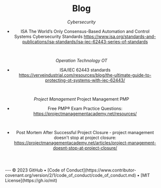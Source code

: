 <header>
  
<!-------------------------------------------------------------------------------------------------------------------------------------
 
. Style	Syntax	Keyboard shortcut	Example	Output
Bold	** ** or __ __	Command+B (Mac) or Ctrl+B (Windows/Linux)	**This is bold text**	This is bold text
Italic	* * or _ _     	Command+I (Mac) or Ctrl+I (Windows/Linux)	_This text is italicized_	This text is italicized
Strikethrough	~~ ~~	None	~~This was mistaken text~~	This was mistaken text
Bold and nested italic	** ** and _ _	None	**This text is _extremely_ important**	This text is extremely important
All bold and italic	*** ***	None	***All this text is important***	All this text is important
Subscript	<sub> </sub>	None	This is a <sub>subscript</sub> text	This is a subscript text
Superscript	<sup> </sup>	None	This is a <sup>superscript</sup> text	This is a superscript text

. Quoting text
You can quote text with a >.
Text that is not a quote
> Text that is a quote

. Color	Syntax	Example	Output
HEX	`#RRGGBB`	`#0969DA`	Screenshot of rendered GitHub Markdown showing how HEX value #0969DA appears with a blue circle.
RGB	`rgb(R,G,B)`	`rgb(9, 105, 218)`	Screenshot of rendered GitHub Markdown showing how RGB value 9, 105, 218 appears with a blue circle.
HSL	`hsl(H,S,L)`	`hsl(212, 92%, 45%)`	Screenshot of rendered GitHub Markdown showing how HSL value 212, 92%, 45% appears with a blue circle.

. Lists
  You can make an unordered list by preceding one or more lines of text with -, *, or +.
  
  - George Washington
  * John Adams
  + Thomas Jefferson
  Screenshot of rendered GitHub Markdown showing a bulleted list of the names of the first three American presidents.
  
  To order your list, precede each line with a number.
  
  1. James Madison
  1. James Monroe
  1. John Quincy Adams
  Screenshot of rendered GitHub Markdown showing a numbered list of the names of the fourth, fifth, and sixth American presidents.
  
  Nested Lists
  You can create a nested list by indenting one or more list items below another item.
  
  To create a nested list using the web editor on GitHub or a text editor that uses a monospaced font, like Visual Studio Code, you can align your list visually. Type space characters in front of your nested list item until the list marker character (- or *) lies directly below the first character of the text in the item above it.
  
  1. First list item
     - First nested list item
       - Second nested list item
  Note: In the web-based editor, you can indent or dedent one or more lines of text by first highlighting the desired lines and then using Tab or Shift+Tab respectively.
  
  Screenshot of Markdown in Visual Studio Code showing how indented bullets align vertically with the first letter of the text lines above them.
  
  Screenshot of rendered GitHub Markdown showing a numbered item followed by a bulleted item nested one level to the right, and another bulleted item nested yet further to the right.
  
  To create a nested list in the comment editor on GitHub, which doesn't use a monospaced font, you can look at the list item immediately above the nested list and count the number of characters that appear before the content of the item. Then type that number of space characters in front of the nested list item.
  
  In this example, you could add a nested list item under the list item 100. First list item by indenting the nested list item a minimum of five spaces, since there are five characters (100 .) before First list item.
  
  100. First list item
       - First nested list item
  Screenshot of rendered GitHub Markdown showing a list item prefaced by the number 100 followed by a bulleted item nested one level to the right.
  
  You can create multiple levels of nested lists using the same method. For example, because the first nested list item has seven characters (␣␣␣␣␣-␣) before the nested list content First nested list item, you would need to indent the second nested list item by at least two more characters (nine spaces minimum).
  
  100. First list item
         - First nested list item
           - Second nested list item
  Screenshot of rendered GitHub Markdown showing a list item prefaced by the number 100 followed by a bulleted item nested one level to the right, and another bulleted item nested yet further to the right.
  

---------------------------------------------------------------------------------------------------------------------->
  
<!--
  <<< Author notes: Course header >>>
  Include a 1280×640 image, course title in sentence case, and a concise description in emphasis.
  In your repository settings: enable template repository, add your 1280×640 social image, auto delete head branches.
  Add your open source license, GitHub uses MIT license.
-->

# Blog


_Cybersecurity_ 

* ISA The World’s Only Consensus-Based Automation and Control Systems Cybersecurity Standards
https://www.isa.org/standards-and-publications/isa-standards/isa-iec-62443-series-of-standards

<BR>

_Operation Technology OT_ 
* ISA/IEC 62443 standards 
https://verveindustrial.com/resources/blog/the-ultimate-guide-to-protecting-ot-systems-with-iec-62443/

<BR>

_Project Management_ 
Project Management PMP 
* Free PMP® Exam Practice Questions: https://projectmanagementacademy.net/resources/
<BR>

* Post Mortem After Successful Project Closure - project management doesn't stop at project closure: 
https://projectmanagementacademy.net/articles/project-management-doesnt-stop-at-project-closure/
</header>

<!--
  <<< Author notes: Step 3 >>>
  Start this step by acknowledging the previous step.
  Define terms and link to docs.github.com.
  Historic note: previous version checked the homepage content was not empty.
-->



<footer>
  <!--
    <<< Author notes: Footer >>>
    Add a link to get support, GitHub status page, code of conduct, license link.
  -->
  ---
  &copy; 2023 GitHub &bull; [Code of Conduct](https://www.contributor-covenant.org/version/2/1/code_of_conduct/code_of_conduct.md) &bull; [MIT License](https://gh.io/mit)
</footer>
